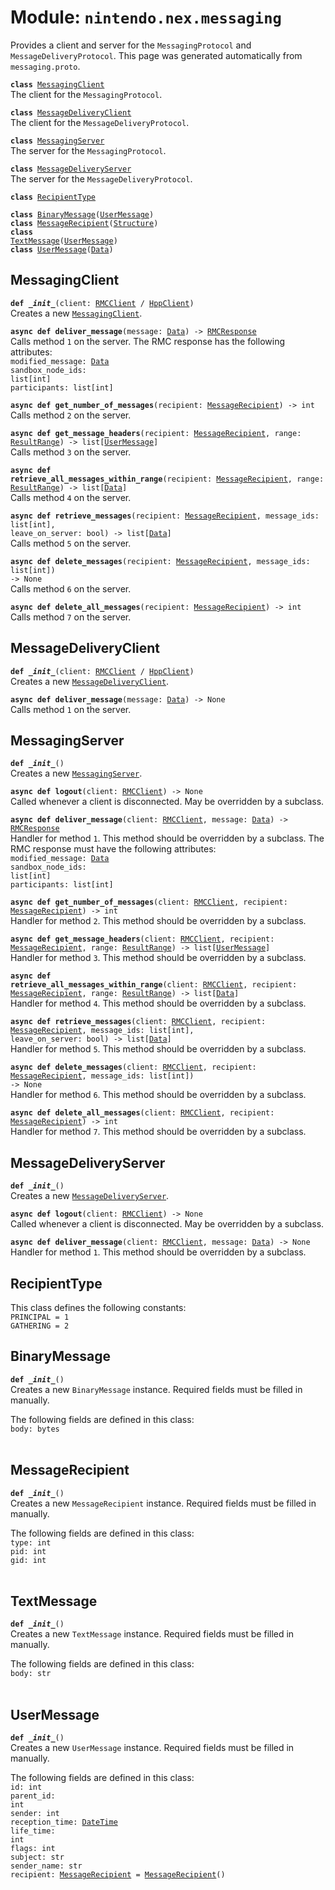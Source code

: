 
# Module: <code>nintendo.nex.messaging</code>

Provides a client and server for the `MessagingProtocol` and `MessageDeliveryProtocol`. This page was generated automatically from `messaging.proto`.

<code>**class** [MessagingClient](#messagingclient)</code><br>
<span class="docs">The client for the `MessagingProtocol`.</span>

<code>**class** [MessageDeliveryClient](#messagedeliveryclient)</code><br>
<span class="docs">The client for the `MessageDeliveryProtocol`.</span>

<code>**class** [MessagingServer](#messagingserver)</code><br>
<span class="docs">The server for the `MessagingProtocol`.</span>

<code>**class** [MessageDeliveryServer](#messagedeliveryserver)</code><br>
<span class="docs">The server for the `MessageDeliveryProtocol`.</span>

<code>**class** [RecipientType](#recipienttype)</code><br>

<code>**class** [BinaryMessage](#binarymessage)([UserMessage](#usermessage))</code><br>
<code>**class** [MessageRecipient](#messagerecipient)([Structure](../common))</code><br>
<code>**class** [TextMessage](#textmessage)([UserMessage](#usermessage))</code><br>
<code>**class** [UserMessage](#usermessage)([Data](../common))</code><br>

## MessagingClient
<code>**def _\_init__**(client: [RMCClient](../rmc#rmcclient) / [HppClient](../hpp#hppclient))</code><br>
<span class="docs">Creates a new [`MessagingClient`](#messagingclient).</span>

<code>**async def deliver_message**(message: [Data](../common)) -> [RMCResponse](../common)</code><br>
<span class="docs">Calls method `1` on the server. The RMC response has the following attributes:<br>
<span class="docs">
<code>modified_message: [Data](../common)</code><br>
<code>sandbox_node_ids: list[int]</code><br>
<code>participants: list[int]</code><br>
</span>
</span>

<code>**async def get_number_of_messages**(recipient: [MessageRecipient](#messagerecipient)) -> int</code><br>
<span class="docs">Calls method `2` on the server.</span>

<code>**async def get_message_headers**(recipient: [MessageRecipient](#messagerecipient), range: [ResultRange](../common#resultrange)) -> list[[UserMessage](#usermessage)]</code><br>
<span class="docs">Calls method `3` on the server.</span>

<code>**async def retrieve_all_messages_within_range**(recipient: [MessageRecipient](#messagerecipient), range: [ResultRange](../common#resultrange)) -> list[[Data](../common)]</code><br>
<span class="docs">Calls method `4` on the server.</span>

<code>**async def retrieve_messages**(recipient: [MessageRecipient](#messagerecipient), message_ids: list[int], leave_on_server: bool) -> list[[Data](../common)]</code><br>
<span class="docs">Calls method `5` on the server.</span>

<code>**async def delete_messages**(recipient: [MessageRecipient](#messagerecipient), message_ids: list[int]) -> None</code><br>
<span class="docs">Calls method `6` on the server.</span>

<code>**async def delete_all_messages**(recipient: [MessageRecipient](#messagerecipient)) -> int</code><br>
<span class="docs">Calls method `7` on the server.</span>

## MessageDeliveryClient
<code>**def _\_init__**(client: [RMCClient](../rmc#rmcclient) / [HppClient](../hpp#hppclient))</code><br>
<span class="docs">Creates a new [`MessageDeliveryClient`](#messagedeliveryclient).</span>

<code>**async def deliver_message**(message: [Data](../common)) -> None</code><br>
<span class="docs">Calls method `1` on the server.</span>

## MessagingServer
<code>**def _\_init__**()</code><br>
<span class="docs">Creates a new [`MessagingServer`](#messagingserver).</span>

<code>**async def logout**(client: [RMCClient](../rmc#rmcclient)) -> None</code><br>
<span class="docs">Called whenever a client is disconnected. May be overridden by a subclass.</span>

<code>**async def deliver_message**(client: [RMCClient](../rmc#rmcclient), message: [Data](../common)) -> [RMCResponse](../common)</code><br>
<span class="docs">Handler for method `1`. This method should be overridden by a subclass. The RMC response must have the following attributes:<br>
<span class="docs">
<code>modified_message: [Data](../common)</code><br>
<code>sandbox_node_ids: list[int]</code><br>
<code>participants: list[int]</code><br>
</span>
</span>

<code>**async def get_number_of_messages**(client: [RMCClient](../rmc#rmcclient), recipient: [MessageRecipient](#messagerecipient)) -> int</code><br>
<span class="docs">Handler for method `2`. This method should be overridden by a subclass.</span>

<code>**async def get_message_headers**(client: [RMCClient](../rmc#rmcclient), recipient: [MessageRecipient](#messagerecipient), range: [ResultRange](../common#resultrange)) -> list[[UserMessage](#usermessage)]</code><br>
<span class="docs">Handler for method `3`. This method should be overridden by a subclass.</span>

<code>**async def retrieve_all_messages_within_range**(client: [RMCClient](../rmc#rmcclient), recipient: [MessageRecipient](#messagerecipient), range: [ResultRange](../common#resultrange)) -> list[[Data](../common)]</code><br>
<span class="docs">Handler for method `4`. This method should be overridden by a subclass.</span>

<code>**async def retrieve_messages**(client: [RMCClient](../rmc#rmcclient), recipient: [MessageRecipient](#messagerecipient), message_ids: list[int], leave_on_server: bool) -> list[[Data](../common)]</code><br>
<span class="docs">Handler for method `5`. This method should be overridden by a subclass.</span>

<code>**async def delete_messages**(client: [RMCClient](../rmc#rmcclient), recipient: [MessageRecipient](#messagerecipient), message_ids: list[int]) -> None</code><br>
<span class="docs">Handler for method `6`. This method should be overridden by a subclass.</span>

<code>**async def delete_all_messages**(client: [RMCClient](../rmc#rmcclient), recipient: [MessageRecipient](#messagerecipient)) -> int</code><br>
<span class="docs">Handler for method `7`. This method should be overridden by a subclass.</span>

## MessageDeliveryServer
<code>**def _\_init__**()</code><br>
<span class="docs">Creates a new [`MessageDeliveryServer`](#messagedeliveryserver).</span>

<code>**async def logout**(client: [RMCClient](../rmc#rmcclient)) -> None</code><br>
<span class="docs">Called whenever a client is disconnected. May be overridden by a subclass.</span>

<code>**async def deliver_message**(client: [RMCClient](../rmc#rmcclient), message: [Data](../common)) -> None</code><br>
<span class="docs">Handler for method `1`. This method should be overridden by a subclass.</span>

## RecipientType
This class defines the following constants:<br>
<span class="docs">
`PRINCIPAL = 1`<br>
`GATHERING = 2`<br>
</span>

## BinaryMessage
<code>**def _\_init__**()</code><br>
<span class="docs">Creates a new `BinaryMessage` instance. Required fields must be filled in manually.</span>

The following fields are defined in this class:<br>
<span class="docs">
<code>body: bytes</code><br>
</span><br>

## MessageRecipient
<code>**def _\_init__**()</code><br>
<span class="docs">Creates a new `MessageRecipient` instance. Required fields must be filled in manually.</span>

The following fields are defined in this class:<br>
<span class="docs">
<code>type: int</code><br>
<code>pid: int</code><br>
<code>gid: int</code><br>
</span><br>

## TextMessage
<code>**def _\_init__**()</code><br>
<span class="docs">Creates a new `TextMessage` instance. Required fields must be filled in manually.</span>

The following fields are defined in this class:<br>
<span class="docs">
<code>body: str</code><br>
</span><br>

## UserMessage
<code>**def _\_init__**()</code><br>
<span class="docs">Creates a new `UserMessage` instance. Required fields must be filled in manually.</span>

The following fields are defined in this class:<br>
<span class="docs">
<code>id: int</code><br>
<code>parent_id: int</code><br>
<code>sender: int</code><br>
<code>reception_time: [DateTime](../common#datetime)</code><br>
<code>life_time: int</code><br>
<code>flags: int</code><br>
<code>subject: str</code><br>
<code>sender_name: str</code><br>
<code>recipient: [MessageRecipient](#messagerecipient) = [MessageRecipient](#messagerecipient)()</code><br>
</span><br>

